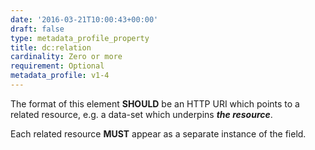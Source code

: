 ```yaml
---
date: '2016-03-21T10:00:43+00:00'
draft: false
type: metadata_profile_property
title: dc:relation
cardinality: Zero or more
requirement: Optional
metadata_profile: v1-4
---
```

The format of this element **SHOULD** be an HTTP URI which points to a related resource, e.g. a data-set which underpins ***the resource***.

Each related resource **MUST** appear as a separate instance of the field.
